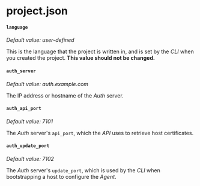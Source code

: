 # project.json

#### `language`

_Default value: user-defined_

This is the language that the project is written in, and is set by the _CLI_ when you created the project. **This value should not be changed.**

#### `auth_server`

_Default value: auth.example.com_

The IP address or hostname of the _Auth_ server.

#### `auth_api_port`

_Default value: 7101_

The _Auth_ server's `api_port`, which the _API_ uses to retrieve host certificates.

#### `auth_update_port`

_Default value: 7102_

The _Auth_ server's `update_port`, which is used by the _CLI_ when bootstrapping a host to configure the _Agent_.
